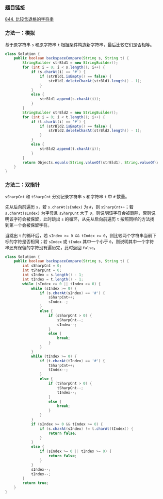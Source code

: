 ### 题目链接
[844. 比较含退格的字符串](https://leetcode.cn/problems/backspace-string-compare)

### 方法一：模拟
基于原字符串 `s` 和原字符串 `t` 根据条件构造新字符串，最后比较它们是否相等。

```Java
class Solution {
    public boolean backspaceCompare(String s, String t) {
        StringBuilder strBld1 = new StringBuilder();
        for (int i = 0; i < s.length(); i++) {
            if (s.charAt(i) == '#') {
                if (strBld1.isEmpty() == false) {
                    strBld1.deleteCharAt(strBld1.length() - 1);
                }
            }
            else {
                strBld1.append(s.charAt(i));
            }
        }
        StringBuilder strBld2 = new StringBuilder();
        for (int i = 0; i < t.length(); i++) {
            if (t.charAt(i) == '#') {
                if (strBld2.isEmpty() == false) {
                    strBld2.deleteCharAt(strBld2.length() - 1);
                }
            }
            else {
                strBld2.append(t.charAt(i));
            }
        }
        return Objects.equals(String.valueOf(strBld1), String.valueOf(strBld2));
    }
}
```

### 方法二：双指针
`sSharpCnt` 和 `tSharpCnt` 分别记录字符串 `s` 和字符串 `t` 中 `#` 数量。

先从后向前遍历 `s`，若 `s.charAt(sIndex)` 为 `#`，则 `sSharpCnt++`；若 `s.charAt(sIndex)` 为字母且 `sSharpCnt` 大于 `0`，则说明该字符会被删除，否则说明该字符会被保留，此时跳出 `s` 的循环，从先从后向前遍历 `t` 按照同样的方法找到第一个会被保留字符。

当跳出 `t` 的循环后，若 `sIndex >= 0 && tIndex >= 0`，则比较两个字符串当前下标的字符是否相同；若 `sIndex` 或 `tIndex` 其中一个小于 `0`，则说明其中一个字符串还有保留的字符没有遍历完，此时返回 `false`。

```Java
class Solution {
    public boolean backspaceCompare(String s, String t) {
        int sSharpCnt = 0;
        int tSharpCnt = 0;
        int sIndex = s.length() - 1;
        int tIndex = t.length() - 1;
        while (sIndex >= 0 || tIndex >= 0) {
            while (sIndex >= 0) {
                if (s.charAt(sIndex) == '#') {
                    sSharpCnt++;
                    sIndex--;
                }
                else {
                    if (sSharpCnt > 0) {
                        sSharpCnt--;
                        sIndex--;
                    }
                    else {
                        break;
                    }
                }
            }
            while (tIndex >= 0) {
                if (t.charAt(tIndex) == '#') {
                    tSharpCnt++;
                    tIndex--;
                }
                else {
                    if (tSharpCnt > 0) {
                        tSharpCnt--;
                        tIndex--;
                    }
                    else {
                        break;
                    }
                }
            }
            if (sIndex >= 0 && tIndex >= 0) {
                if (s.charAt(sIndex) != t.charAt(tIndex)) {
                    return false;
                }
            }
            else {
                if (sIndex >= 0 || tIndex >= 0) {
                    return false;
                }
            }
            sIndex--;
            tIndex--;
        }
        return true;
    }
}
```